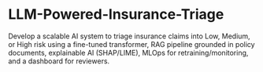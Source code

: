 # LLM-Powered-Insurance-Triage
Develop a scalable AI system to triage insurance claims into Low, Medium, or High risk using a fine-tuned transformer, RAG pipeline grounded in policy documents, explainable AI (SHAP/LIME), MLOps for retraining/monitoring, and a dashboard for reviewers.
